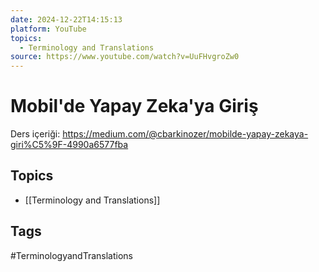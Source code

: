 ```yaml
---
date: 2024-12-22T14:15:13
platform: YouTube
topics:
  - Terminology and Translations
source: https://www.youtube.com/watch?v=UuFHvgroZw0
---
```

# Mobil'de Yapay Zeka'ya Giriş

Ders içeriği: https://medium.com/@cbarkinozer/mobilde-yapay-zekaya-giri%C5%9F-4990a6577fba

## Topics
- [[Terminology and Translations]]

## Tags
#TerminologyandTranslations